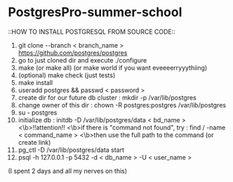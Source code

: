 # PostgresPro-summer-school

::HOW TO INSTALL POSTGRESQL FROM SOURCE CODE::

1) git clone --branch < branch_name > https://github.com/postgres/postgres
2) go to just cloned dir and execute ./configure
3) make (or make all) (or make world if you want eveeeerryyythiing)
4) (optional) make check (just tests)
5) make install
6) useradd postgres && passwd < password >
7) create dir for our future db cluster : mkdir -p /var/lib/postgres
8) change owner of this dir : chown -R postgres:postgres /var/lib/postgres
9) su - postgres
10) initialize db : initdb -D /var/lib/postgres/data < bd_name >
    <\b>!!attention!!
    <\b>if there is "command not found", try : find / -name < command_name >
    <\b>then use the full path to the command (or create link)
11) pg_ctl -D /var/lib/postgres/data start
12) psql -h 127.0.0.1 -p 5432 -d < db_name > -U < user_name >

(I spent 2 days and all my nerves on this)
